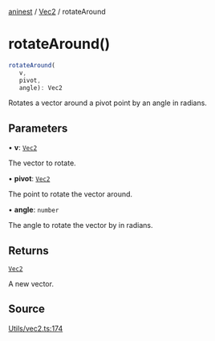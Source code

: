 [aninest](../../index.md) / [Vec2](../index.md) / rotateAround

# rotateAround()

```ts
rotateAround(
   v, 
   pivot, 
   angle): Vec2
```

Rotates a vector around a pivot point by an angle in radians.

## Parameters

• **v**: [`Vec2`](../type-aliases/Vec2.md)

The vector to rotate.

• **pivot**: [`Vec2`](../type-aliases/Vec2.md)

The point to rotate the vector around.

• **angle**: `number`

The angle to rotate the vector by in radians.

## Returns

[`Vec2`](../type-aliases/Vec2.md)

A new vector.

## Source

[Utils/vec2.ts:174](https://github.com/zphrs/aninest/blob/18d4239/src/Utils/vec2.ts#L174)
